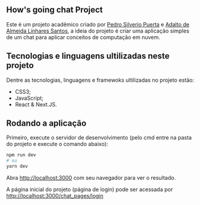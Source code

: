 ## How's going chat Project

Este é um projeto acadêmico criado por [Pedro Silverio Puerta](https://github.com/pedro-puerta) e [Adalto de Almeida Linhares Santos](https://github.com/adaltospjr), a ideia do projeto é criar uma aplicação simples de um chat para aplicar conceitos de computação em nuvem.

## Tecnologias e linguagens ultilizadas neste projeto

Dentre as tecnologias, linguagens e framewoks ultilizadas no projeto estão:

- CSS3;
- JavaScript;
- React & Next.JS.

## Rodando a aplicação

Primeiro, execute o servidor de desenvolvimento (pelo cmd entre na pasta do projeto e execute o comando abaixo):

```bash
npm run dev
# ou
yarn dev
```

Abra [http://localhost:3000](http://localhost:3000) com seu navegador para ver o resultado.

A página inicial do projeto (página de login) pode ser acessada por [http://localhost:3000/chat_pages/login](http://localhost:3000/chat_pages/login)
